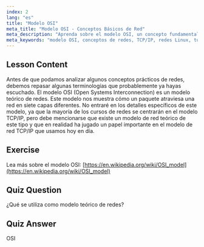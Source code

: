 ```yaml
---
index: 2
lang: "es"
title: "Modelo OSI"
meta_title: "Modelo OSI - Conceptos Básicos de Red"
meta_description: "Aprenda sobre el modelo OSI, un concepto fundamental de red teórico. Comprenda sus 7 capas y su relevancia para TCP/IP. Guía esencial de redes Linux para principiantes."
meta_keywords: "modelo OSI, conceptos de redes, TCP/IP, redes Linux, tutorial para principiantes, capas de red, modelo teórico"
---
```


## Lesson Content

Antes de que podamos analizar algunos conceptos prácticos de redes, debemos repasar algunas terminologías que probablemente ya hayas escuchado. El modelo OSI (Open Systems Interconnection) es un modelo teórico de redes. Este modelo nos muestra cómo un paquete atraviesa una red en siete capas diferentes. No entraré en los detalles específicos de este modelo, ya que la mayoría de los cursos de redes se centrarán en el modelo TCP/IP, pero debe mencionarse que existe un modelo de red teórico de este tipo y que en realidad ha jugado un papel importante en el modelo de red TCP/IP que usamos hoy en día.

## Exercise

Lea más sobre el modelo OSI: [https://en.wikipedia.org/wiki/OSI_model](https://en.wikipedia.org/wiki/OSI_model)

## Quiz Question

¿Qué se utiliza como modelo teórico de redes?

## Quiz Answer

OSI
